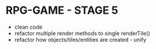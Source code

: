 # RPG-GAME - STAGE 5
- clean code
- refactor multiple render methods to single renderTile()
- refactor how objects/tiles/entities are created - unify
